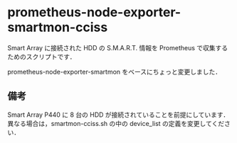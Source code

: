 # prometheus-node-exporter-smartmon-cciss

Smart Array に接続された HDD の S.M.A.R.T. 情報を Prometheus で収集するためのスクリプトです．

prometheus-node-exporter-smartmon をベースにちょっと変更しました．

## 備考

Smart Array P440 に 8 台の HDD が接続されていることを前提にしています．
異なる場合は，smartmon-cciss.sh の中の device_list の定義を変更してください．


